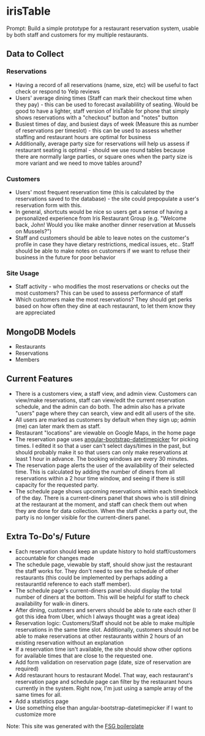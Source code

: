 # irisTable #

Prompt: Build a simple prototype for a restaurant reservation system, usable by both staff and customers for my multiple restaurants.

## Data to Collect ##

### Reservations ###
* Having a record of all reservations (name, size, etc) will be useful to fact check or respond to Yelp reviews
* Users' average dining times (Staff can mark their checkout time when they pay) - this can be used to forecast availablility of seating.  Would be good to have a lighter, staff version of IrisTable for phone that simply shows reservations with a "checkout" button and "notes" button
* Busiest times of day, and busiest days of week (Measure this as number of reservations per timeslot) - this can be used to assess whether staffing and restaurant hours are optimal for business
* Additionally, average party size for reservations will help us assess if restaurant seating is optimal - should we use round tables because there are normally large parties, or square ones when the party size is more variant and we need to move tables around?

### Customers ###
* Users' most frequent reservation time (this is calculated by the reservations saved to the database) - the site could prepopulate a user's reservation form with this. 
* In general, shortcuts would be nice so users get a sense of having a personalized experience from Iris Restaurant Group (e.g. "Welcome back, John! Would you like make another dinner reservation at Mussels on Mussels?")
* Staff and customers should be able to leave notes on the customer's profile in case they have dietary restrictions, medical issues, etc.. Staff should be able to make notes on customers if we want to refuse their business in the future for poor behavior

### Site Usage ###
* Staff activity - who modifies the most reservations or checks out the most customers? This can be used to assess performance of staff
* Which customers make the most reservations? They should get perks based on how often they dine at each restaurant, to let them know they are appreciated

## MongoDB Models ##
* Restaurants
* Reservations
* Members

## Current Features ##
* There is a customers view, a staff view, and admin view. Customers can view/make reservations, staff can view/edit the current reservation schedule, and the admin can do both. The admin also has a private "users" page where they can search, view and edit all users of the site.
* All users are marked as customers by default when they sign up; admin (me) can later mark them as staff.
* Restaurant "locations" are viewable on Google Maps, in the home page
* The reservation page uses [angular-bootstrap-datetimepicker](https://github.com/dalelotts/angular-bootstrap-datetimepicker) for picking times. I edited it so that a user can't select days/times in the past, but should probably make it so that users can only make reservations at least 1 hour in advance. The booking windows are every 30 minutes.
* The reservation page alerts the user of the availability of their selected time. This is calculated by adding the number of diners from all reservations within a 2 hour time window, and seeing if there is still capacity for the requested party. 
* The schedule page shows upcoming reservations within each timeblock of the day. There is a current-diners panel that shows who is still dining at the restaurant at the moment, and staff can check them out when they are done for data collection. When the staff checks a party out, the party is no longer visible for the current-diners panel. 

## Extra To-Do's/ Future ##

* Each reservation should keep an update history to hold staff/customers accountable for changes made
* The schedule page, viewable by staff, should show just the restaurant the staff works for. They don't need to see the schedule of other restaurants (this could be implemented by perhaps adding a restaurantId reference to each staff member).
* The schedule page's current-diners panel should display the total number of diners at the bottom. This will be helpful for staff to check availability for walk-in diners.
* After dining, customers and servers should be able to rate each other (I got this idea from Uber, which I always thought was a great idea)
* Reservation logic: Customers/Staff should not be able to make multiple reservations in the same time slot. Additionally, customers should not be able to make reservations at other restaurants within 2 hours of an existing reservation without an explanation
* If a reservation time isn't available, the site should show other options for available times that are close to the requested one.
* Add form validation on reservation page (date, size of reservation are required)
* Add restaurant hours to restaurant Model. That way, each restaurant's reservation page and schedule page can filter by the restaurant hours currently in the system. Right now, I'm just using a sample array of the same times for all.
* Add a statistics page
* Use something else than angular-bootstrap-datetimepicker if I want to customize more

Note: This site was generated with the [FSG boilerplate](https://github.com/FullstackAcademy/fsg)
